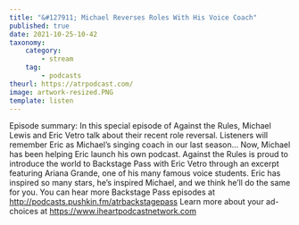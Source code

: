 ```yaml
---
title: "&#127911; Michael Reverses Roles With His Voice Coach"
published: true
date: 2021-10-25-10-42
taxonomy:
    category:
        - stream
    tag:
        - podcasts
theurl: https://atrpodcast.com/
image: artwork-resized.PNG
template: listen
---
```


Episode summary: In this special episode of Against the Rules, Michael Lewis and Eric Vetro talk about their recent role reversal. Listeners will remember Eric as Michael&rsquo;s singing coach in our last season&hellip; Now, Michael has been helping Eric launch his own podcast. Against the Rules is proud to introduce the world to Backstage Pass with Eric Vetro through an excerpt featuring Ariana Grande, one of his many famous voice students. Eric has inspired so many stars, he&rsquo;s inspired Michael, and we think he&rsquo;ll do the same for you. You can hear more Backstage Pass episodes at http://podcasts.pushkin.fm/atrbackstagepass Learn more about your ad-choices at https://www.iheartpodcastnetwork.com
